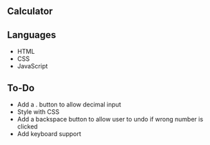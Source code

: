 ## Calculator

## Languages
- HTML
- CSS
- JavaScript

## To-Do
- Add a . button to allow decimal input
- Style with CSS
- Add a backspace button to allow user to undo if wrong number is clicked
- Add keyboard support
